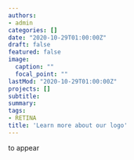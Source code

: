 ```yaml
---
authors:
- admin
categories: []
date: "2020-10-29T01:00:00Z"
draft: false
featured: false
image:
  caption: ""
  focal_point: ""
lastMod: "2020-10-29T01:00:00Z"
projects: []
subtitle: 
summary: 
tags: 
- RETINA
title: 'Learn more about our logo'
---
```


to appear
